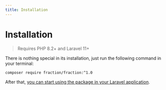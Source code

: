 ```yaml
---
title: Installation
---
```


# Installation

> Requires PHP 8.2+ and Laravel 11+

There is nothing special in its installation, just run the following command in your terminal:

```bash
composer require fraction/fraction:^1.0
```
After that, [you can start using the package in your Laravel application](/using/).
